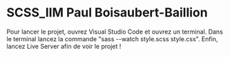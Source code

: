 # SCSS_IIM Paul Boisaubert-Baillion

Pour lancer le projet, ouvrez Visual Studio Code et ouvrez un terminal. 
Dans le terminal lancez la commande "sass --watch style.scss style.css". 
Enfin, lancez Live Server afin de voir le projet !
